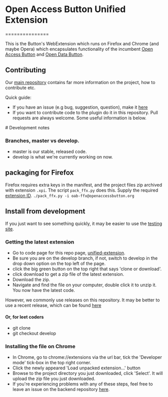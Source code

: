 # Open Access Button Unified Extension
===============

This is the Button's WebExtension which runs on Firefox and Chrome (and maybe Opera) which encapsulates functionality of the incumbent [Open Access Button](https://github.com/OAButton/oab-chromeaddon) and [Open Data Button](https://github.com/OAButton/odb-chromeaddon).

## Contributing

Our [main repository](https:www.github.org/oabutton/backend) contains far more information on the project, how to contribute etc.

Quick guide:

* If you have an issue (e.g bug, suggestion, question), make it [here](https://github.com/OAButton/backend/issues/new)
* If you want to contribute code to the plugin do it in this repository. Pull requests are always welcome. Some useful information is below.

# Development notes

### Branches, master vs develop.

* master is our stable, released code.
* develop is what we're currently working on now.

## packaging for Firefox

Firefox requires extra keys in the manifest, and the project files zip archived with extension ```.xpi```. The script ```pack_ffx.py``` does this. Supply the required [extension ID](https://developer.mozilla.org/en-US/Add-ons/Install_Manifests#id).
```./pack_ffx.py -i oab-ffx@openaccessbutton.org```

## Install from development

If you just want to see something quickly, it may be easier to use the [testing site](oabe.test.cottagelabs.com/html/main.html).

### Getting the latest extension

* Go to code page for this repo page, [unified-extension](https://github.com/oabutton/unified-extension/).
* Be sure you are on the develop branch, if not, switch to develop in the drop down option on the top left of the page.
* click the big green button on the top right that says 'clone or download'.
* click download to get a zip file of the latest extension.
* Download the zip.
* Navigate and find the file on your computer, double click it to unzip it. You now have the latest code.

However, we commonly use releases on this repository. It may be better to use a recent release, which can be found [here](https://github.com/OAButton/unified-extension/releases)

#### Or, for leet coders

* git clone
* git checkout develop

### Installing the file on Chrome

* In Chrome, go to chrome://extensions via the url bar, tick the 'Developer mode' tick-box in the top right corner.
* Click the newly appeared 'Load unpacked extension...' button
* Browse to the project directory you just downloaded, click 'Select'. It will upload the zip file you just downloaded.
* If you're experiencing problems with any of these steps, feel free to leave an issue on the backend repository [here](https://github.com/OAButton/backend/issues/new).
